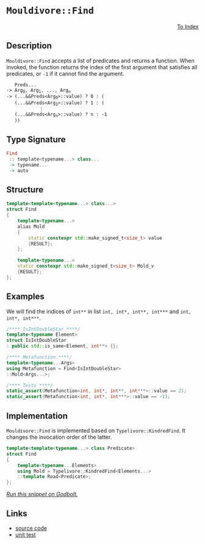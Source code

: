 <!-- Copyright 2024 Feng Mofan
SPDX-License-Identifier: Apache-2.0 -->

# `Mouldivore::Find`

<p style='text-align: right;'><a href="../../../facilities/metafunctions.md#mouldivore-find">To Index</a></p>

## Description

`Mouldivore::Find` accepts a list of predicates and returns a function.
When invoked, the function returns the index of the first argument that satisfies all predicates, or `-1` if it cannot find the argument.

<pre><code>   Preds...
-> Arg<sub>0</sub>, Arg<sub>1</sub>, ..., Arg<sub>n</sub>
-> (...&&Preds&lt;Arg<sub>0</sub>&gt;::value) ? 0 : (
   (...&&Preds&lt;Arg<sub>1</sub>&gt;::value) ? 1 : (
            &vellip;
   (...&&Preds&lt;Arg<sub>n</sub>&gt;::value) ? n : -1
   ))</code></pre>

## Type Signature

```Haskell
Find
 :: template<typename...> class...
 -> typename...
 -> auto
```

## Structure

```C++
template<template<typename...> class...>
struct Find
{
    template<typename...>
    alias Mold
    {
        static constexpr std::make_signed_t<size_t> value
        {RESULT};
    };

    template<typename...>
    static constexpr std::make_signed_t<size_t> Mold_v
    {RESULT};
};
```

## Examples

We will find the indices of `int**` in list `int, int*, int**, int***` and `int, int*, int***`.

```C++
/**** IsIntDoubleStar ****/
template<typename Element>
struct IsIntDoubleStar
: public std::is_same<Element, int**> {};

/**** Metafunction ****/
template<typename...Args>
using Metafunction = Find<IsIntDoubleStar>
::Mold<Args...>;

/**** Tests ****/
static_assert(Metafunction<int, int*, int**, int***>::value == 2);
static_assert(Metafunction<int, int*, int***>::value == -1);
```

## Implementation

`Mouldivore::Find` is implemented based on `Typelivore::KindredFind`. It changes the invocation order of the latter.

```C++
template<template<typename...> class Predicate>
struct Find
{
    template<typename...Elements>
    using Mold = Typelivore::KindredFind<Elements...>
    ::template Road<Predicate>;
};
```

[*Run this snippet on Godbolt.*](https://godbolt.org/#z:OYLghAFBqd5QCxAYwPYBMCmBRdBLAF1QCcAaPECAMzwBtMA7AQwFtMQByARg9KtQYEAysib0QXACx8BBAKoBnTAAUAHpwAMvAFYTStJg1DIApACYAQuYukl9ZATwDKjdAGFUtAK4sGIAGxcpK4AMngMmAByPgBGmMQSXACspAAOqAqETgwe3r4BQemZjgJhEdEscQlcybaY9iUMQgRMxAS5Pn5BdpgO2c2tBGVRsfF6Ci1tHfndk0PhI5VjXACUtqhexMjsHAD0AFSHR8cnp/u7JhoAggdHANQAIpiprozIeJgKd8cX17dnAJOvyulxBZgAzOFkN4sHcTOC3AQAJ4vAD6BGITEICnh2FB5khDGhXlh8LcyAm6CwVFx%2BL%2BxzuABUUfU8AA3EjsEAAaXC6GImHQADE%2Bd8jsDmGwFKkmNsmSzaOzOXCAOxWa6ggiYFipAxasnIl6SzAAOjNtOuE2IXgcd15DH5gpFDvxatBdw9dy1Or1mAN2t1TH1CMNjFYpvN4Owd2hTAUCjNJuUAvwoi1OKj7s9VptBDuydQRAASqgmOgsx6TGq7hMg3hkDGBBNMKpUsQ7kwvEQ7myxF5MKqLABaLhVh7wiyq8fg9Ug66er0B33%2Bn1Bv0hlnGxO4mMGeOJq7AAXaxgEDN4%2BeeryZIx3EtluHgh754iF1D38sIw/HtiCBORvEZ1dadZ01Jc1wNTdwzuEViAmC0rhzW17UdYU%2BTJWD4MzDU3UvD1vUDYNEXAojQy3ADdzjf8kxTes13PCsawxXMXzfD9GKrSdKzwhcmLrBs0AYZtW3bTtu17bwB0YhdOOk3jKySKwkgeCAVjuIcd0pEAQBYJgAGtMFRTJgAidB0TJTIAC9DIIBD5Pk2SePs3i8CoRshK1ES7igbczH8cx/GTQU6PTDC8Dg2yo20iT%2BxWFY5OcytqwFAhNgYO4NAnKc6SuRL7PqJQEsSzi7hStL1NHGdsqc%2Byx1UoqxwnDiVRAnKFwI5cQxI9dESgthtyjSj9zNb9MBPP87KvG9gDvUt0EfZ8C2LOayVG8azwGwDQJapqNWuDqII3I1oMwghSC9PqByEXoBHQc6yPDRMAHkCAQeIGMtZjkL5FNnU/NxTvO67BLuu4XreuDNtdWd2u6ldCJ6h7%2Boo2Nhpo4K00%2BSaPSQvMlvfFaeJK7jcvs2tHAEptPLbDsu1QHs%2BykmqkphvK4UUkxlNU9TNIIdBtN0gyjLwEzBXMhErJs7Hitw0m2c9Vz3OEtsiucnzzT8gKgtTeiwoi3FosZuLVdq5LMFS4h0syqrGr2uX5buAqB0VwTleIE35PVk0Aq12jMYzNxgdug2QBizBjeZmXJzKy27kqydbbne35adu4XaplsVcjtWPcSlDfvQhFwfeqHs7Z7SDq1VjlrLMltZCz5S%2BTh2PUNyS7jAMB4WfEdc4XeKy4c6s%2B/smP0rMOFLDtH6nULtxi8hgCR/kivuurgna4Rev/abluV9DxmsuX6qk73x3aEKwfeJKseKqPnar7qgfm6S1qiZ2oC7dh1dSLho6w2Rt7QaqNqJrV/GeaW15wgzQ/Atde7EvxHjGuA6itJP4gg/qBHC447b/EBPgw4wI8F3AAJI%2BnWnWAQYpCGgjwQQwEwIwI/0Rn/Xqx1AE7hAS%2BDGh0LyIS%2BnmP60NGKV0RpdRM2B6AoMgdNO4ABZTw81u7yheIqDkAptL51ni6BEkj1qoOwvbVezDZqbzcNvXhu0MFvyTnQ%2BhRCGTYFUKwXUA4fi0PoUCHKxCSEKBIYIB4GwYj0AGO2dx%2B1WFIwHHo8BCFcakL8QEoJITJighAHcVIXhgn1iYvzEAeAFBGXDGSGJp5zrhAIIcHcslMHeIZHI82TAqBeCJI0ah5wmEI0guwiMJorjEGAB9K4UDbwNJaM01p2Q4FCIRL4/xBBAlZJSa0BC2kFG0H%2Bv0wZUN0EePuIyT4Z52nAnJvWVEVF4gEAgGMppLS%2BgCDJBU8pgh9jPMqa8tOLyqlRQPu3buyizDxXQac5A5z4yXOuY0iZ9yGCPMEG8j5FSjghzDgtZRI4gUWA4GsWgnAki8D8BwLQpBUCcDcNYawNYNhbCkhCHgpACCaGxWsPSIAkiSBNBoAAHGYMwABOPlyRuVcq4CqFU0hcUcEkLwFgEgNAaFIIS4lpKOC8AUCABVjKiXYtIHAWAMBEAgA2AQTJZ0KAQDQDqOg8RIjhk4KoLl/ghz%2BEkHcYAyAGxSBNGYXgwUiDEDwPzII/BBAiDEOwKQMhBCKBUOobVpBdBBAAO6YlSJwHgOK8UEqZSSzgT0uymruKgNyDqnUurdR6uOHKJ4QA8Fa%2Bg7YCSrF4FqrQawIBIEtaka1ZBzVdp7SAYAUgzB8DoFqOClAYg5piOEVoSJ028BncwYgSInoxG0L0LV9LLXgKegwWg8741YBiF4YAbgxAXwXaQLAukjDiCPeFTd7JPg5pbL0LsOx6UVPqDmxUMRMQro8FgHNGI8Cyu4LwNk8QYgZEwE8W9wBFRGCZWsKgBhBkADUPhJqekaK9IbhCiHEJGgjMa1A5sTfoQwxgKWWH0HgGI6rIBrFQKkRo6qOBDkpN3UwlhrBmGVVB4gAasBMdUnUBo2QXAOmmF0YIDphgVCqHoIoWQBCyZUxkNTDBFOjGqBJp9AhQntE8J0cY9RDNNDmLppY%2BnaxTFMzMWw1mFhKeWGsBQ1LtgSEzRwfFiqc0qruKW51rr3Weurd5XAhASCT3BM2hlKG1hvTLGMcTrLJDghNHy8E4qNCSDMJIfw8qkj%2BD5foTg0rSCyviyaQI/guV8pFf4dlyQcv%2BAC/GlVaqNWJe1e2g1HajUFq7OQSg/aG22rYJwVoLA2QqiHEwSit4uB8pNFwTlvr8D%2BsDXoAjYbiPSFI0ocj8bdAjpTUwNNEHfP%2BaVbwFV%2BaTVdiLSWx1oXlszVW%2Btzl3k63dobXFwFLaUO6s7aget8QxsWohwDsYsYjCra4AqmgtBx3qogFO%2BNS651XpxyutdG6HBXp3aePdB6c3HtPee2gl6IPXu1NR%2B9xL8ACj6FBjjxK33IA/Ve79kriV/oA0iIDOxiWgfA/SoTMGlDwaZ9A0HaGmCYew7hxg%2BHZAHYjUd2QZG43EvO1R5DvGrB0b/WJljbHsgca43zHjtGLACYe0JkTL7mMGZhdJ9wjm5OhFc3pzTxRsgacKFpxoNnlPdAszC4zIePeNGMxH5YznBhx/s/McoAfVjrE2N57Pkq7uBc4MF975aEdfbWxtjQUXtuxabSsEH/XkuYFSwkcTkqqs1bW/llUSQ%2BVivBAVorkggj3dzaq2wvXW06r1Ya41procTZtXajgs3y0sAUGyBsbJvu%2BgmFtmLIm9ua6I9rqN8gTv650CAcEpBLvXYzRVvz2aut5pG3mYtwX1%2Bb%2B37v%2BieZa1Yce04twQG8%2Bs20wcUAgCG1F9oCxgt9UhUhUQd8%2BVUQ98CBURVAXVR00d3pJ1p1Z0V08dCDV111N0ScIdd191D0WdMAT0z0L0ON6Ub0mcxdeBWcn0OdX1VB30tQ%2BdBAf140hc51RcQMA1JdINoNYM5c70Fd%2Bs%2BB0MFAsNMAcM8N6d9tT8JAddo1L8KMb8jcaM%2BMzcGMLcSUrcmxOBdgtITd%2BNBN4hXdTCehPcIBXA48/dM9bNA9tM49VNw9/dPCo9JMjM5g09o8E8XMPDI8U8HM8g5N08k9qgPMvMI1bsX9lVi8sDXUN8t8ew/90wADot/U4sEtp84pSAUssA29fNO8QB%2BUTRwRwQkgkh8tkcNAGiVQGtOt0iJ91VNUktSAMskhstRUVR5UuVJBBUuAeU/In9wQ0iHtOBG821fMfUuiFiJ9Si1ghNMhnBJAgA%3D%3D)

## Links

- [source code](../../../../conceptrodon/mouldivore/find.hpp)
- [unit test](../../../../tests/unit/metafunctions/mouldivore/find.test.hpp)
